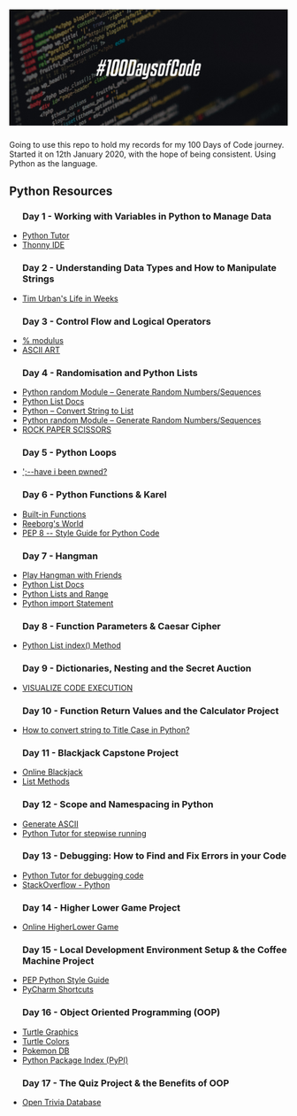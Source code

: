 # <img src="./res/100DaysOfCode.jpg">
Going to use this repo to hold my records for my 100 Days of Code journey.
Started it on 12th January 2020, with the hope of being consistent.
Using Python as the language.

<h2>Python Resources</h2>
<ul>
    <h3>Day 1 - Working with Variables in Python to Manage Data</h3>
    <li><a href="http://pythontutor.com/">Python Tutor</a></li>
    <li><a href="https://thonny.org/">Thonny IDE</a></li>
    <h3>Day 2 - Understanding Data Types and How to Manipulate Strings</h3>
    <li><a href="https://waitbutwhy.com/2014/05/life-weeks.html">Tim Urban's Life in Weeks</a></li>
    <h3>Day 3 - Control Flow and Logical Operators</h3>
    <li><a href="https://python-reference.readthedocs.io/en/latest/docs/operators/modulus.html">% modulus</a></li>
    <li><a href="https://ascii.co.uk/art">ASCII ART</a></li>
    <h3>Day 4 - Randomisation and Python Lists</h3>
    <li><a href="https://www.askpython.com/python-modules/python-random-module-generate-random-numbers-sequences">Python random Module – Generate Random Numbers/Sequences</a></li>
    <li><a href="https://docs.python.org/3/tutorial/datastructures.html">Python List Docs</a></li>
    <li><a href="https://www.askpython.com/python/string/python-convert-string-to-list">Python – Convert String to List</a></li>
    <li><a href="https://www.askpython.com/python-modules/python-random-module-generate-random-numbers-sequences">Python random Module – Generate Random Numbers/Sequences</a></li>
    <li><a href="https://www.wrpsa.com/">ROCK PAPER SCISSORS</a></li>
    <h3>Day 5 - Python Loops</h3>
    <li><a href="https://haveibeenpwned.com/">';--have i been pwned?</a></li>
    <h3>Day 6 - Python Functions & Karel</h3>
    <li><a href="https://docs.python.org/3/library/functions.html">Built-in Functions</a></li>
    <li><a href="https://reeborg.ca/reeborg.html?lang=en&mode=python&menu=worlds%2Fmenus%2Freeborg_intro_en.json&name=Alone&url=worlds%2Ftutorial_en%2Falone.json">Reeborg's World</a></li>
    <li><a href="https://www.python.org/dev/peps/pep-0008/">PEP 8 -- Style Guide for Python Code</a></li>
    <h3>Day 7 - Hangman</h3>
    <li><a href="https://hangmanwordgame.com/?fca=1&success=0#/">Play Hangman with Friends</a></li>
    <li><a href="https://developers.google.com/edu/python/lists#for-and-in">Python List Docs</a></li>
    <li><a href="https://developers.google.com/edu/python/lists#range">Python Lists and Range</a></li>
    <li><a href="https://www.askpython.com/python/python-import-statement">Python import Statement</a></li>
    <h3>Day 8 - Function Parameters & Caesar Cipher</h3>
    <li><a href="https://www.w3schools.com/python/ref_list_index.asp">Python List index() Method</a></li>
    <h3>Day 9 - Dictionaries, Nesting and the Secret Auction</h3>
    <li><a href="http://www.pythontutor.com/">VISUALIZE CODE EXECUTION</a></li>
    <h3>Day 10 - Function Return Values and the Calculator Project</h3>
    <li><a href="https://stackoverflow.com/questions/8347048/how-to-convert-string-to-title-case-in-python">How to convert string to Title Case in Python?</a></li>
    <h3>Day 11 - Blackjack Capstone Project</h3>
    <li><a href="https://games.washingtonpost.com/games/blackjack/">Online Blackjack</a></li>
    <li><a href="https://developers.google.com/edu/python/lists#list-methods">List Methods</a></li>
    <h3>Day 12 - Scope and Namespacing in Python</h3>
    <li><a href="http://patorjk.com/software/taag/#p=display&f=Graffiti&t=Type%20Something%20">Generate ASCII</a></li>
    <li><a href="http://www.pythontutor.com/visualize.html#mode=edit">Python Tutor for stepwise running</a></li>
    <h3>Day 13 - Debugging: How to Find and Fix Errors in your Code</h3>
    <li><a href="http://www.pythontutor.com/visualize.html#mode=edit">Python Tutor for debugging code</a></li>
    <li><a href="https://stackoverflow.com/questions/tagged/python">StackOverflow - Python</a></li>
    <h3>Day 14 - Higher Lower Game Project</h3>
    <li><a href="http://www.higherlowergame.com/">Online HigherLower Game</a></li>
    <h3>Day 15 - Local Development Environment Setup & the Coffee Machine Project</h3>
    <li><a href="https://www.python.org/dev/peps/pep-0008/">PEP Python Style Guide</a></li>
    <li><a href="https://www.jetbrains.com/help/pycharm/running-and-debugging-shortcuts.html?keymap=secondary_windows">PyCharm Shortcuts</a></li>
    <h3>Day 16 - Object Oriented Programming (OOP)</h3>
    <li><a href="https://docs.python.org/3/library/turtle.html">Turtle Graphics</a></li>
    <li><a href="https://cs111.wellesley.edu/labs/lab01/colors">Turtle Colors</a></li>
    <li><a href="https://pokemondb.net/pokedex/game/x-y">Pokemon DB</a></li>
    <li><a href="https://pypi.org/">Python Package Index (PyPI)</a></li>
    <h3>Day 17 - The Quiz Project & the Benefits of OOP</h3>
    <li><a href="https://opentdb.com/">Open Trivia Database</a></li>
</ul>
